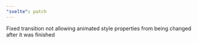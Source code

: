 ```yaml
---
"svelte": patch
---
```


Fixed transition not allowing animated style properties from being changed after it was finished
